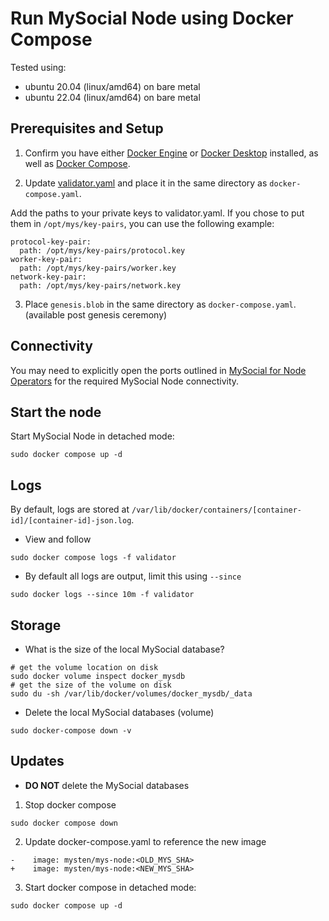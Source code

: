 # Run MySocial Node using Docker Compose

Tested using:
- ubuntu 20.04 (linux/amd64) on bare metal
- ubuntu 22.04 (linux/amd64) on bare metal

## Prerequisites and Setup

1. Confirm you have either [Docker Engine](https://docs.docker.com/engine/install/) or [Docker Desktop](https://docs.docker.com/desktop/install/linux-install/) installed, as well as [Docker Compose](https://github.com/docker/compose#linux).

2. Update [validator.yaml](../config/validator.yaml) and place it in the same directory as `docker-compose.yaml`.

Add the paths to your private keys to validator.yaml. If you chose to put them in `/opt/mys/key-pairs`, you can use the following example: 

```
protocol-key-pair:
  path: /opt/mys/key-pairs/protocol.key
worker-key-pair: 
  path: /opt/mys/key-pairs/worker.key
network-key-pair: 
  path: /opt/mys/key-pairs/network.key
```

3. Place `genesis.blob` in the same directory as `docker-compose.yaml`. (available post genesis ceremony)

## Connectivity

You may need to explicitly open the ports outlined in [MySocial for Node Operators](../mys_for_node_operators.md#connectivity) for the required MySocial Node connectivity.

## Start the node

Start MySocial Node in detached mode:

`sudo docker compose up -d`

## Logs

By default, logs are stored at `/var/lib/docker/containers/[container-id]/[container-id]-json.log`.

- View and follow

```shell
sudo docker compose logs -f validator
```

- By default all logs are output, limit this using `--since`

```shell
sudo docker logs --since 10m -f validator
```

## Storage

- What is the size of the local MySocial database?

```shell
# get the volume location on disk
sudo docker volume inspect docker_mysdb
# get the size of the volume on disk
sudo du -sh /var/lib/docker/volumes/docker_mysdb/_data
```

- Delete the local MySocial databases (volume)

```shell
sudo docker-compose down -v
```

## Updates

- **DO NOT** delete the MySocial databases

1. Stop docker compose

```shell
sudo docker compose down
```

2. Update docker-compose.yaml to reference the new image

```
-    image: mysten/mys-node:<OLD_MYS_SHA>
+    image: mysten/mys-node:<NEW_MYS_SHA>
```

3. Start docker compose in detached mode:

```shell
sudo docker compose up -d
```
